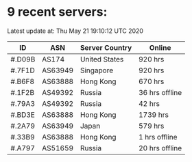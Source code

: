 # 9 recent servers:

Latest update at: Thu May 21 19:10:12 UTC 2020

| ID | ASN | Server Country | Online |
| -- | --- | -------------- | ------ |
| #.D09B | AS174 | United States | 920 hrs |
| #.7F1D | AS63949 | Singapore | 920 hrs |
| #.B6F8 | AS63888 | Hong Kong | 670 hrs |
| #.1F2B | AS49392 | Russia | 36 hrs offline |
| #.79A3 | AS49392 | Russia | 42 hrs |
| #.BD3E | AS63888 | Hong Kong | 1739 hrs |
| #.2A79 | AS63949 | Japan | 579 hrs |
| #.33B9 | AS63888 | Hong Kong | 1 hrs offline |
| #.A797 | AS51659 | Russia | 20 hrs offline |

